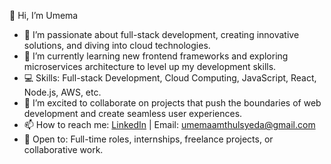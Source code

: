👋 Hi, I’m Umema
- 👀 I’m passionate about full-stack development, creating innovative solutions, and diving into cloud technologies.  
- 🌱 I’m currently learning new frontend frameworks and exploring microservices architecture to level up my development skills.
- 💻 Skills: Full-stack Development, Cloud Computing, JavaScript, React, Node.js, AWS, etc.  
- 💞️ I’m excited to collaborate on projects that push the boundaries of web development and create seamless user experiences.  
- 📫 How to reach me: [LinkedIn](https://www.linkedin.com/in/umemaamthulsyeda/) | Email: umemaamthulsyeda@gmail.com
- 🌟 Open to: Full-time roles, internships, freelance projects, or collaborative work. 
 


